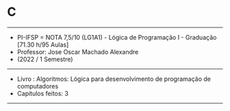 # C
-----------------------------------------------------------------------------------------
* PI-IFSP = NOTA 7,5/10 (LG1A1) - Lógica de Programação I - Graduação [71.30 h/95 Aulas] 
* Professor: Jose Oscar Machado Alexandre 
* (2022 / 1 Semestre)  
-----------------------------------------------------------------------------------------
* Livro : Algoritmos: Lógica para desenvolvimento de programação de computadores
* Capítulos feitos: 3
----------------------------------------------------------------------------------------
